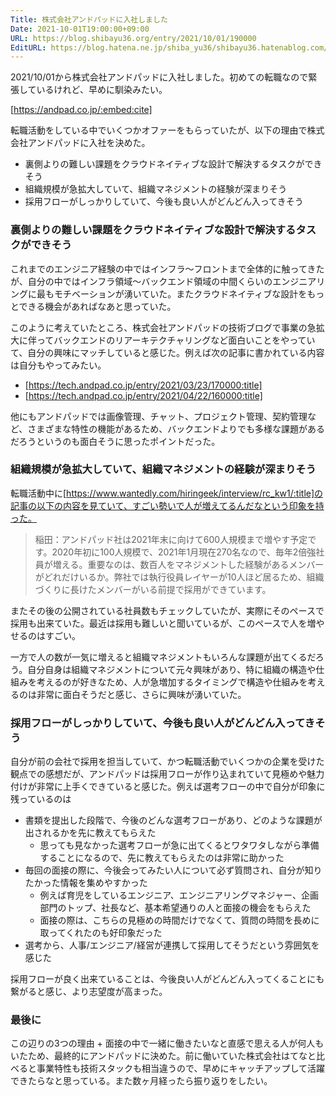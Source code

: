 ```yaml
---
Title: 株式会社アンドパッドに入社しました
Date: 2021-10-01T19:00:00+09:00
URL: https://blog.shibayu36.org/entry/2021/10/01/190000
EditURL: https://blog.hatena.ne.jp/shiba_yu36/shibayu36.hatenablog.com/atom/entry/13574176438017102310
---
```


2021/10/01から株式会社アンドパッドに入社しました。初めての転職なので緊張しているけれど、早めに馴染みたい。

[https://andpad.co.jp/:embed:cite]

転職活動をしている中でいくつかオファーをもらっていたが、以下の理由で株式会社アンドパッドに入社を決めた。

* 裏側よりの難しい課題をクラウドネイティブな設計で解決するタスクができそう
* 組織規模が急拡大していて、組織マネジメントの経験が深まりそう
* 採用フローがしっかりしていて、今後も良い人がどんどん入ってきそう

### 裏側よりの難しい課題をクラウドネイティブな設計で解決するタスクができそう
これまでのエンジニア経験の中ではインフラ〜フロントまで全体的に触ってきたが、自分の中ではインフラ領域〜バックエンド領域の中間くらいのエンジニアリングに最もモチベーションが湧いていた。またクラウドネイティブな設計をもっとできる機会があればなあと思っていた。

このように考えていたところ、株式会社アンドパッドの技術ブログで事業の急拡大に伴ってバックエンドのリアーキテクチャリングなど面白いことをやっていて、自分の興味にマッチしていると感じた。例えば次の記事に書かれている内容は自分もやってみたい。

* [https://tech.andpad.co.jp/entry/2021/03/23/170000:title]
* [https://tech.andpad.co.jp/entry/2021/04/22/160000:title]

他にもアンドパッドでは画像管理、チャット、プロジェクト管理、契約管理など、さまざまな特性の機能があるため、バックエンドよりでも多様な課題があるだろうというのも面白そうに思ったポイントだった。

### 組織規模が急拡大していて、組織マネジメントの経験が深まりそう
転職活動中に[https://www.wantedly.com/hiringeek/interview/rc_kw1/:title]の記事の以下の内容を見ていて、すごい勢いで人が増えてるんだなという印象を持った。

> 稲田：アンドパッド社は2021年末に向けて600人規模まで増やす予定です。2020年初に100人規模で、2021年1月現在270名なので、毎年2倍強社員が増える。重要なのは、数百人をマネジメントした経験があるメンバーがどれだけいるか。弊社では執行役員レイヤーが10人ほど居るため、組織づくりに長けたメンバーがいる前提で採用ができています。

またその後の公開されている社員数もチェックしていたが、実際にそのペースで採用も出来ていた。最近は採用も難しいと聞いているが、このペースで人を増やせるのはすごい。

一方で人の数が一気に増えると組織マネジメントもいろんな課題が出てくるだろう。自分自身は組織マネジメントについて元々興味があり、特に組織の構造や仕組みを考えるのが好きなため、人が急増加するタイミングで構造や仕組みを考えるのは非常に面白そうだと感じ、さらに興味が湧いていた。

### 採用フローがしっかりしていて、今後も良い人がどんどん入ってきそう
自分が前の会社で採用を担当していて、かつ転職活動でいくつかの企業を受けた観点での感想だが、アンドパッドは採用フローが作り込まれていて見極めや魅力付けが非常に上手くできていると感じた。例えば選考フローの中で自分が印象に残っているのは

* 書類を提出した段階で、今後のどんな選考フローがあり、どのような課題が出されるかを先に教えてもらえた
    * 思っても見なかった選考フローが急に出てくるとワタワタしながら準備することになるので、先に教えてもらえたのは非常に助かった
* 毎回の面接の際に、今後会ってみたい人について必ず質問され、自分が知りたかった情報を集めやすかった
    * 例えば育児をしているエンジニア、エンジニアリングマネジャー、企画部門のトップ、社長など、基本希望通りの人と面接の機会をもらえた
    * 面接の際は、こちらの見極めの時間だけでなくて、質問の時間を長めに取ってくれたのも好印象だった
* 選考から、人事/エンジニア/経営が連携して採用してそうだという雰囲気を感じた

採用フローが良く出来ていることは、今後良い人がどんどん入ってくることにも繋がると感じ、より志望度が高まった。

### 最後に
この辺りの3つの理由 + 面接の中で一緒に働きたいなと直感で思える人が何人もいたため、最終的にアンドパッドに決めた。前に働いていた株式会社はてなと比べると事業特性も技術スタックも相当違うので、早めにキャッチアップして活躍できたらなと思っている。また数ヶ月経ったら振り返りをしたい。


